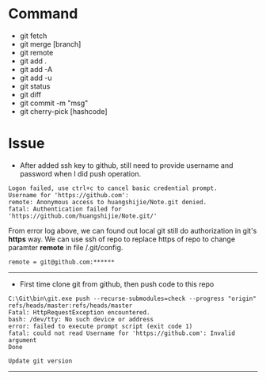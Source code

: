 # Command
- git fetch
- git merge [branch]
- git remote
- git add .
- git add -A
- git add -u
- git status
- git diff
- git commit -m "msg"
- git cherry-pick [hashcode]

# Issue
- After added ssh key to github, still need to provide username and password when I did push operation.

```
Logon failed, use ctrl+c to cancel basic credential prompt.
Username for 'https://github.com':
remote: Anonymous access to huangshijie/Note.git denied.
fatal: Authentication failed for 'https://github.com/huangshijie/Note.git/'
```
From error log above, we can found out local git still do authorization in git's  **https** way. 
We can use ssh of repo to replace https of repo to change paramter **remote** in file /.git/config.

```
remote = git@github.com:******
```

---

- First time clone git from github, then push code to this repo
  
```
C:\Git\bin\git.exe push --recurse-submodules=check --progress "origin" refs/heads/master:refs/heads/master
Fatal: HttpRequestException encountered.
bash: /dev/tty: No such device or address
error: failed to execute prompt script (exit code 1)
fatal: could not read Username for 'https://github.com': Invalid argument
Done
```

```
Update git version
```

---